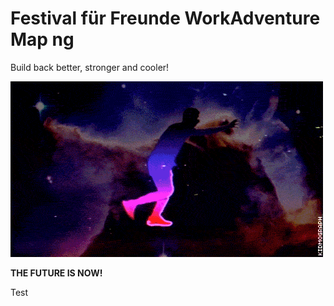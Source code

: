 # Festival für Freunde WorkAdventure Map ng

Build back better, stronger and cooler!

![](misc/future.gif)

**THE FUTURE IS NOW!**

Test
